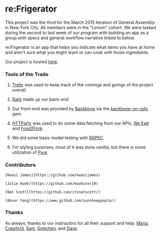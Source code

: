 # re:Frigerator 
This project was the third for the March 2015 iteration of General Assembly in New York City. All members were in the "Lemon" cohort. We were tasked during the second to last week of our program with building an app as a group with specs and general workflow narrative linked to below. 

re:Frigerator is an app that helps you indicate what items you have at home and aren't sure what you might want or can cook with those ingredients. 

Our project is hosted [here](). 

### Tools of the Trade
1. [Trello](https://trello.com/b/VzQ0EueS/general-assembly-project-three) was used to keep track of the comings and goings of the project overall. 

2. [Rails](http://rubyonrails.org/) made up our back-end.

3. Our front-end was provided by [Backbone](http://backbonejs.org/) via the [backbone-on-rails](https://github.com/meleyal/backbone-on-rails) gem.

4. [HTTParty](https://github.com/jnunemaker/httparty) was used to do some data fetching from our APIs, [We Eatt](http://www.weeatt.com/) and [Food2Fork](http://food2fork.com/about/api).

5. We did some basic model testing with [RSPEC](http://rspec.info/).

6. For styling purposes, most of it was done vanilla, but there is some utilization of [Pure](http://purecss.io/).

### Contributors
	[Kwasi James](https://github.com/kwasijames)

	[Julie Kwok](https://github.com/kwokster10) 
	
	[Nat Scott](https://github.com/itsnatscott/) 

	[Abner Yang](https://www.github.com/sunsheeppoplar)

### Thanks
As always, thanks to our instructors for all their support and help: [Maria](https://github.com/mariaperhaps), [Crawford](https://github.com/crawfordforbes), [Sam](https://github.com/sgottfried), [Gretchen](https://github.com/gretchenziegler), and [Dave](https://github.com/dahvvv). 